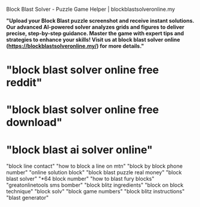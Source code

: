 Block Blast Solver - Puzzle Game Helper | blockblastsolveronline.my

**"Upload your Block Blast puzzle screenshot and receive instant solutions. Our advanced AI-powered solver analyzes grids and figures to deliver precise, step-by-step guidance. Master the game with expert tips and strategies to enhance your skills! Visit us at block blast solver online (https://blockblastsolveronline.my/) for more details."** 

# "block blast solver online free reddit"
# "block blast solver online free download"
# "block blast ai solver online"
"block line contact"
"how to block a line on mtn"
"block by block phone number"
"online solution block"
"block blast puzzle real money"
"block blast solver"
"*64 block number"
"how to blast fury blocks"
"greatonlinetools sms bomber"
"block blitz ingredients"
"block on block technique"
"block solv"
"block game numbers"
"block blitz instructions"
"blast generator"
